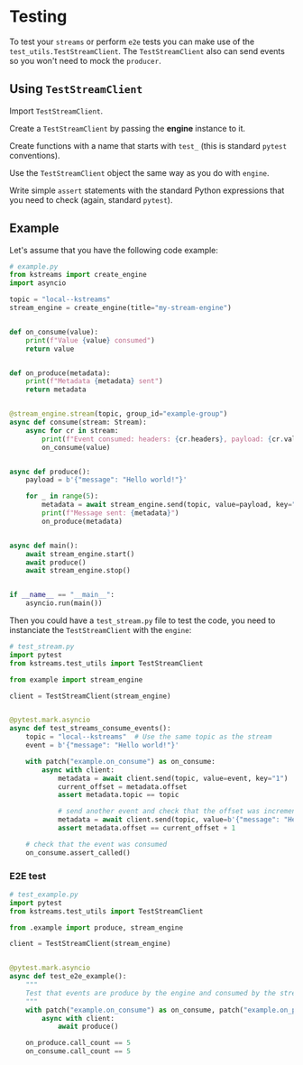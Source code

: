 # Testing

To test your `streams` or perform `e2e` tests you can make use of the `test_utils.TestStreamClient`. The `TestStreamClient` also can send events so you won't need to mock the `producer`.

## Using `TestStreamClient`

Import `TestStreamClient`.

Create a `TestStreamClient` by passing the **engine** instance to it.

Create functions with a name that starts with `test_` (this is standard `pytest` conventions).

Use the `TestStreamClient` object the same way as you do with `engine`.

Write simple `assert` statements with the standard Python expressions that you need to check (again, standard `pytest`).

## Example

Let's assume that you have the following code example:

```python
# example.py
from kstreams import create_engine
import asyncio

topic = "local--kstreams"
stream_engine = create_engine(title="my-stream-engine")


def on_consume(value):
    print(f"Value {value} consumed")
    return value


def on_produce(metadata):
    print(f"Metadata {metadata} sent")
    return metadata


@stream_engine.stream(topic, group_id="example-group")
async def consume(stream: Stream):
    async for cr in stream:
        print(f"Event consumed: headers: {cr.headers}, payload: {cr.value}")
        on_consume(value)


async def produce():
    payload = b'{"message": "Hello world!"}'

    for _ in range(5):
        metadata = await stream_engine.send(topic, value=payload, key="1")
        print(f"Message sent: {metadata}")
        on_produce(metadata)


async def main():
    await stream_engine.start()
    await produce()
    await stream_engine.stop()


if __name__ == "__main__":
    asyncio.run(main())
```

Then you could have a `test_stream.py` file to test the code, you need to instanciate the `TestStreamClient` with the `engine`:

```python
# test_stream.py
import pytest
from kstreams.test_utils import TestStreamClient

from example import stream_engine

client = TestStreamClient(stream_engine)


@pytest.mark.asyncio
async def test_streams_consume_events():
    topic = "local--kstreams"  # Use the same topic as the stream
    event = b'{"message": "Hello world!"}'

    with patch("example.on_consume") as on_consume:
        async with client:
            metadata = await client.send(topic, value=event, key="1")  # send the event with the test client
            current_offset = metadata.offset
            assert metadata.topic == topic

            # send another event and check that the offset was incremented
            metadata = await client.send(topic, value=b'{"message": "Hello world!"}', key="1")
            assert metadata.offset == current_offset + 1

    # check that the event was consumed
    on_consume.assert_called()
```

### E2E test

```python
# test_example.py
import pytest
from kstreams.test_utils import TestStreamClient

from .example import produce, stream_engine

client = TestStreamClient(stream_engine)


@pytest.mark.asyncio
async def test_e2e_example():
    """
    Test that events are produce by the engine and consumed by the streams
    """
    with patch("example.on_consume") as on_consume, patch("example.on_produce") as on_produce:
        async with client:
            await produce()

    on_produce.call_count == 5
    on_consume.call_count == 5
```
